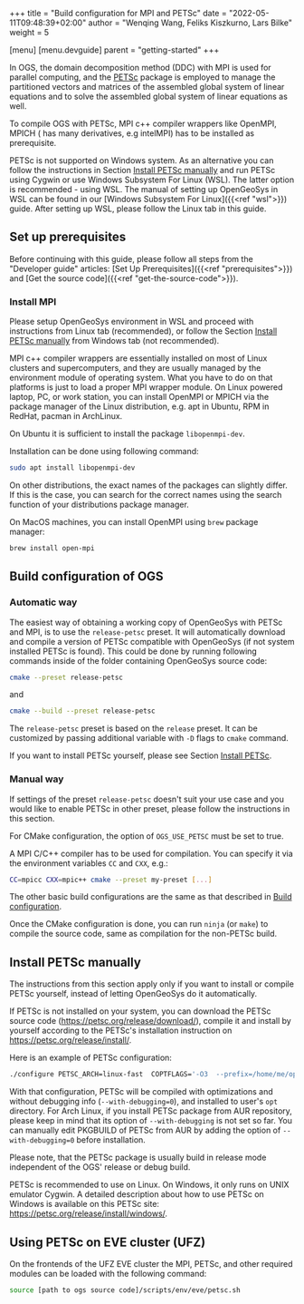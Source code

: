 +++
title = "Build configuration for MPI and PETSc"
date = "2022-05-11T09:48:39+02:00"
author = "Wenqing Wang, Feliks Kiszkurno, Lars Bilke"
weight = 5

[menu]
  [menu.devguide]
    parent = "getting-started"
+++

In OGS, the domain decomposition method (DDC) with MPI is used for parallel computing, and the [PETSc](https://petsc.org) package is employed to manage the partitioned vectors and matrices of the assembled global system of linear equations and to solve the assembled global system of linear equations as well.

To compile OGS with PETSc, MPI c++ compiler wrappers like OpenMPI, MPICH (
has many derivatives, e.g intelMPI) has to be installed as prerequisite.

<div class='win'>

<div class='note'>

PETSc is not supported on Windows system.
As an alternative you can follow the instructions in Section [Install PETSc manually](#install-petsc-manually) and run PETSc using Cygwin or use Windows Subsystem For Linux (WSL).
The latter option is recommended - using WSL.
The manual of setting up OpenGeoSys in WSL can be found in our [Windows Subsystem For Linux]({{<ref "wsl">}}) guide.
After setting up WSL, please follow the Linux tab in this guide.

</div>

</div>

## Set up prerequisites

Before continuing with this guide, please follow all steps from the "Developer guide" articles: [Set Up Prerequisites]({{<ref "prerequisites">}}) and [Get the source code]({{<ref "get-the-source-code">}}).

### Install MPI

<div class='win'>

Please setup OpenGeoSys environment in WSL and proceed with instructions from Linux tab (recommended), or follow the Section [Install PETSc manually](#install-petsc-manually) from Windows tab (not recommended).

</div>

<div class='linux'>

MPI c++ compiler wrappers are essentially installed on most of Linux clusters and supercomputers, and they are usually managed by the environment module of operating system.
What you have to do on that platforms is just to load a proper MPI wrapper module.
On Linux powered laptop, PC, or work station, you can install OpenMPI or MPICH via the package manager of the Linux distribution, e.g. apt in Ubuntu, RPM in RedHat, pacman in ArchLinux.

On Ubuntu it is sufficient to install the package `libopenmpi-dev`.

Installation can be done using following command:

```bash
sudo apt install libopenmpi-dev
```

On other distributions, the exact names of the packages can slightly differ.
If this is the case, you can search for the correct names using the search function of your distributions package manager.

</div>

<div class='mac'>

On MacOS machines, you can install OpenMPI using ```brew``` package manager:

```bash
brew install open-mpi
```

</div>

## Build configuration of OGS

### Automatic way

The easiest way of obtaining a working copy of OpenGeoSys with PETSc and MPI, is to use the ```release-petsc``` preset.
It will automatically download and compile a version of PETSc compatible with OpenGeoSys (if not system installed PETSc is found).
This could be done by running following commands inside of the folder containing OpenGeoSys source code:

```bash
cmake --preset release-petsc
```

and

```bash
cmake --build --preset release-petsc
```

The ```release-petsc``` preset is based on the ```release``` preset.
It can be customized by passing additional variable with ```-D``` flags to `cmake` command.

If you want to install PETSc yourself, please see Section [Install PETSc](#install-petsc-manually).

### Manual way

If settings of the preset ```release-petsc``` doesn't suit your use case and you would like to enable PETSc in other preset, please follow the instructions in this section.

For CMake configuration, the option of `OGS_USE_PETSC` must be set to true.

A MPI C/C++ compiler has to be used for compilation.
You can specify it via the environment variables `CC` and `CXX`, e.g.:

```bash
CC=mpicc CXX=mpic++ cmake --preset my-preset [...]
```

The other basic build configurations are the same as that described in [Build configuration]({{<ref"build-configuration">}}).

Once the CMake configuration is done, you can run `ninja` (or `make`) to compile the source code, same as compilation for the non-PETSc build.

## Install PETSc manually

The instructions from this section apply only if you want to install or compile PETSc yourself, instead of letting OpenGeoSys do it automatically.

<div class='linux'>

If PETSc is not installed on your system, you can download the PETSc source code
 (<https://petsc.org/release/download/>), compile it and install by yourself according to the PETSc's installation instruction on <https://petsc.org/release/install/>.

Here is an example of PETSc configuration:

```bash
./configure PETSC_ARCH=linux-fast  COPTFLAGS='-O3  --prefix=/home/me/opt/petsc --with-debugging=0 -march=native -mtune=native' CXXOPTFLAGS='-O3 -march=native -mtune=native' --with-cc=mpicc --with-cxx=mpicxx --with-fc=mpif90 --download-fblaslapack --download-metis --download-parmetis --download-superlu_dist --download-scalapack --download-mumps  --download-hypre --with-c2html=0  --with-cxx-dialect=C++11 --with-cuda=0`
```

With that configuration, PETSc will be compiled with optimizations and without debugging info (`--with-debugging=0`), and installed to user's `opt` directory.
For Arch Linux, if you install PETSc package from AUR repository, please keep in mind that its option of `--with-debugging` is not set so far.
You can manually edit PKGBUILD of PETSc from AUR by adding the option of `--with-debugging=0` before installation.

Please note, that the PETSc package is usually build in release mode independent of the OGS' release or debug build.

</div>

<div class='win'>

PETSc is recommended to use on Linux.
On Windows, it only runs on UNIX emulator Cygwin.
A detailed description about how to use PETSc on Windows is available on this PETSc site: <https://petsc.org/release/install/windows/>.

</div>

## Using PETSc on EVE cluster (UFZ)

On the frontends of the UFZ EVE cluster the MPI, PETSc, and other required modules can be loaded with the following command:

```bash
source [path to ogs source code]/scripts/env/eve/petsc.sh
```
